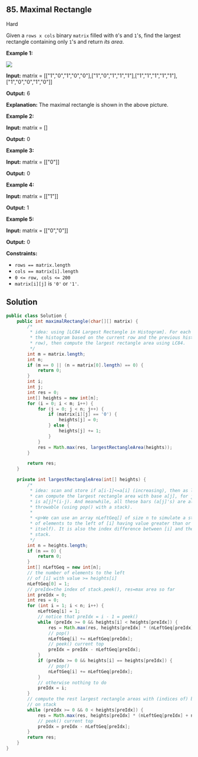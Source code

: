 ## 85\. Maximal Rectangle

Hard

Given a `rows x cols` binary `matrix` filled with `0`'s and `1`'s, find the largest rectangle containing only `1`'s and return _its area_.

**Example 1:**

![](https://assets.leetcode.com/uploads/2020/09/14/maximal.jpg)

**Input:** matrix = \[\["1","0","1","0","0"],["1","0","1","1","1"],["1","1","1","1","1"],["1","0","0","1","0"]]

**Output:** 6

**Explanation:** The maximal rectangle is shown in the above picture. 

**Example 2:**

**Input:** matrix = []

**Output:** 0 

**Example 3:**

**Input:** matrix = \[\["0"]]

**Output:** 0 

**Example 4:**

**Input:** matrix = \[\["1"]]

**Output:** 1 

**Example 5:**

**Input:** matrix = \[\["0","0"]]

**Output:** 0 

**Constraints:**

*   `rows == matrix.length`
*   `cols == matrix[i].length`
*   `0 <= row, cols <= 200`
*   `matrix[i][j]` is `'0'` or `'1'`.

## Solution

```java
public class Solution {
    public int maximalRectangle(char[][] matrix) {
        /*
         * idea: using [LC84 Largest Rectangle in Histogram]. For each row of the matrix, construct
         * the histogram based on the current row and the previous histogram (up to the previous
         * row), then compute the largest rectangle area using LC84.
         */
        int m = matrix.length;
        int n;
        if (m == 0 || (n = matrix[0].length) == 0) {
            return 0;
        }
        int i;
        int j;
        int res = 0;
        int[] heights = new int[n];
        for (i = 0; i < m; i++) {
            for (j = 0; j < n; j++) {
                if (matrix[i][j] == '0') {
                    heights[j] = 0;
                } else {
                    heights[j] += 1;
                }
            }
            res = Math.max(res, largestRectangleArea(heights));
        }

        return res;
    }

    private int largestRectangleArea(int[] heights) {
        /*
         * idea: scan and store if a[i-1]<=a[i] (increasing), then as long as a[i]<a[i-1], then we
         * can compute the largest rectangle area with base a[j], for j<=i-1, and a[j]>a[i], which
         * is a[j]*(i-j). And meanwhile, all these bars (a[j]'s) are already done, and thus are
         * throwable (using pop() with a stack).
         *
         * <p>We can use an array nLeftGeq[] of size n to simulate a stack. nLeftGeq[i] = the number
         * of elements to the left of [i] having value greater than or equal to a[i] (including a[i]
         * itself). It is also the index difference between [i] and the next index on the top of the
         * stack.
         */
        int n = heights.length;
        if (n == 0) {
            return 0;
        }
        int[] nLeftGeq = new int[n];
        // the number of elements to the left
        // of [i] with value >= heights[i]
        nLeftGeq[0] = 1;
        // preIdx=the index of stack.peek(), res=max area so far
        int preIdx = 0;
        int res = 0;
        for (int i = 1; i < n; i++) {
            nLeftGeq[i] = 1;
            // notice that preIdx = i - 1 = peek()
            while (preIdx >= 0 && heights[i] < heights[preIdx]) {
                res = Math.max(res, heights[preIdx] * (nLeftGeq[preIdx] + i - preIdx - 1));
                // pop()
                nLeftGeq[i] += nLeftGeq[preIdx];
                // peek() current top
                preIdx = preIdx - nLeftGeq[preIdx];
            }
            if (preIdx >= 0 && heights[i] == heights[preIdx]) {
                // pop()
                nLeftGeq[i] += nLeftGeq[preIdx];
            }
            // otherwise nothing to do
            preIdx = i;
        }
        // compute the rest largest rectangle areas with (indices of) bases
        // on stack
        while (preIdx >= 0 && 0 < heights[preIdx]) {
            res = Math.max(res, heights[preIdx] * (nLeftGeq[preIdx] + n - preIdx - 1));
            // peek() current top
            preIdx = preIdx - nLeftGeq[preIdx];
        }
        return res;
    }
}
```